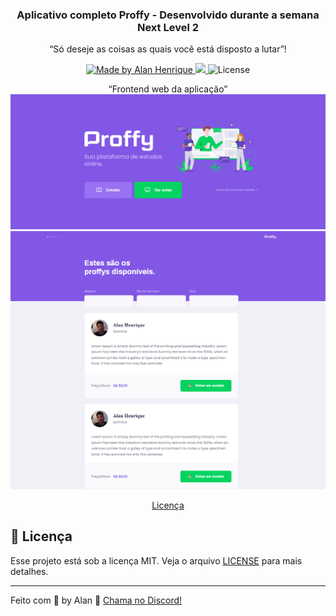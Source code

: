 <h3 align="center">
  Aplicativo completo Proffy - Desenvolvido durante a semana Next Level 2</h3>

<p align="center">“Só deseje as coisas as quais você está disposto a lutar”!</blockquote>

<div align="center">
  <a href="https://github.com/alanhrc">
    <img alt="Made by Alan Henrique" src="https://img.shields.io/badge/By-Alan%20Henrique-%2304D361"></img>
  </a>
  <!-- <img alt="Language count" src="https://img.shields.io/github/languages/count/AlanHRC/GoBarberBootcampBackend?color=%2304D361"></img>
  <a aria-label="Versão do Node" href="https://github.com/nodejs/node/blob/master/doc/changelogs/CHANGELOG_V12.md#12.16.1">
    <img src="https://img.shields.io/badge/node.js-informational?logo=Node.JS&color=%2304D361"></img>
  </a> -->
  <a aria-label="Versão do Typescript" href="#">
    <img src="https://img.shields.io/badge/typescript-informational?logo=Typescript&color=%2304D361"></img>
  </a>
  <img alt="License" src="https://img.shields.io/badge/license-MIT-%2304D361"></img>
  <!-- <a href="https://github.com/alanhrc/GoBarberBootcampBackend/stargazers">
    <img alt="Stargazers" src="https://img.shields.io/github/stars/alanhrc/GoBarberBootcampBackend?style=social"></img>
  </a> -->
</div>

<p align="center">“Frontend web da aplicação”</blockquote>

<img src='./assets/img.png' alt='Proffy' />

<img src='./assets/img2.png' alt='Proffy' />

</br>
<p align="center">
  <!-- <a href="#rocket-sobre-o-desafio">Sobre o desafio</a>&nbsp;&nbsp;&nbsp;|&nbsp;&nbsp;&nbsp; -->
  <a href="#memo-licença">Licença</a>
</p>




## :memo: Licença

Esse projeto está sob a licença MIT. Veja o arquivo [LICENSE](LICENSE.md) para mais detalhes.

---

Feito com 💜 by Alan :wave: [Chama no Discord!](https://discordapp.com/invite/#8402)
